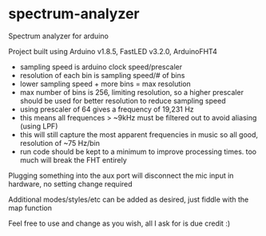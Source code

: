 # spectrum-analyzer
Spectrum analyzer for arduino

Project built using Arduino v1.8.5, FastLED v3.2.0, ArduinoFHT4


 * sampling speed is arduino clock speed/prescaler
 * resolution of each bin is sampling speed/# of bins
 * lower sampling speed + more bins = max resolution
 * max number of bins is 256, limiting resolution, so a higher prescaler should be used for better resolution to reduce sampling speed
 * using prescaler of 64 gives a frequency of 19,231 Hz
 * this means all frequences > ~9kHz must be filtered out to avoid aliasing (using LPF)
 * this will still capture the most apparent frequencies in music so all good, resolution of ~75 Hz/bin
 * run code should be kept to a minimum to improve processing times.  too much will break the FHT entirely
 
 Plugging something into the aux port will disconnect the mic input in hardware, no setting change required
 
 Additional modes/styles/etc can be added as desired, just fiddle with the map function
 
 Feel free to use and change as you wish, all I ask for is due credit :)
